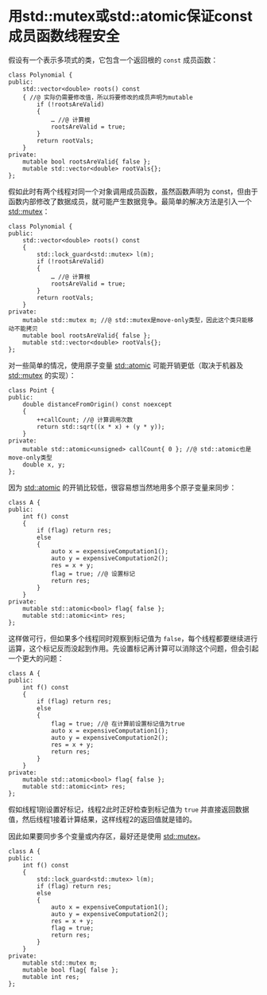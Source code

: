 # 用std::mutex或std::atomic保证const成员函数线程安全

假设有一个表示多项式的类，它包含一个返回根的 `const` 成员函数：

```
class Polynomial {
public:
    std::vector<double> roots() const
    { //@ 实际仍需要修改值，所以将要修改的成员声明为mutable
        if (!rootsAreValid)
        {
            … //@ 计算根
            rootsAreValid = true;
        }
        return rootVals;
    }
private:
    mutable bool rootsAreValid{ false };
    mutable std::vector<double> rootVals{};
};
```

假如此时有两个线程对同一个对象调用成员函数，虽然函数声明为 const，但由于函数内部修改了数据成员，就可能产生数据竞争。最简单的解决方法是引入一个 [std::mutex](https://en.cppreference.com/w/cpp/thread/mutex)：

```
class Polynomial {
public:
    std::vector<double> roots() const
    {
        std::lock_guard<std::mutex> l(m);
        if (!rootsAreValid)
        {
            … //@ 计算根
            rootsAreValid = true;
        }
        return rootVals;
    }
private:
    mutable std::mutex m; //@ std::mutex是move-only类型，因此这个类只能移动不能拷贝
    mutable bool rootsAreValid{ false };
    mutable std::vector<double> rootVals{};
};
```

对一些简单的情况，使用原子变量 [std::atomic](https://en.cppreference.com/w/cpp/atomic/atomic) 可能开销更低（取决于机器及 [std::mutex](https://en.cppreference.com/w/cpp/thread/mutex) 的实现）：

```
class Point {
public:
    double distanceFromOrigin() const noexcept
    {
        ++callCount; //@ 计算调用次数
        return std::sqrt((x * x) + (y * y));
    }
private:
    mutable std::atomic<unsigned> callCount{ 0 }; //@ std::atomic也是move-only类型
    double x, y;
};
```

因为 [std::atomic](https://en.cppreference.com/w/cpp/atomic/atomic) 的开销比较低，很容易想当然地用多个原子变量来同步：

```
class A {
public:
    int f() const
    {
        if (flag) return res;
        else
        {
            auto x = expensiveComputation1();
            auto y = expensiveComputation2();
            res = x + y;
            flag = true; //@ 设置标记
            return res;
        }
    }
private:
    mutable std::atomic<bool> flag{ false };
    mutable std::atomic<int> res;
};
```

这样做可行，但如果多个线程同时观察到标记值为 `false`，每个线程都要继续进行运算，这个标记反而没起到作用。先设置标记再计算可以消除这个问题，但会引起一个更大的问题：

````
class A {
public:
    int f() const
    {
        if (flag) return res;
        else
        {
            flag = true; //@ 在计算前设置标记值为true
            auto x = expensiveComputation1();
            auto y = expensiveComputation2();
            res = x + y;
            return res;
        }
    }
private:
    mutable std::atomic<bool> flag{ false };
    mutable std::atomic<int> res;
};
````

假如线程1刚设置好标记，线程2此时正好检查到标记值为 `true` 并直接返回数据值，然后线程1接着计算结果，这样线程2的返回值就是错的。

因此如果要同步多个变量或内存区，最好还是使用 [std::mutex](https://en.cppreference.com/w/cpp/thread/mutex)。

```
class A {
public:
    int f() const
    {
        std::lock_guard<std::mutex> l(m);
        if (flag) return res;
        else
        {
            auto x = expensiveComputation1();
            auto y = expensiveComputation2();
            res = x + y;
            flag = true;
            return res;
        }
    }
private:
    mutable std::mutex m;
    mutable bool flag{ false };
    mutable int res;
};
```












